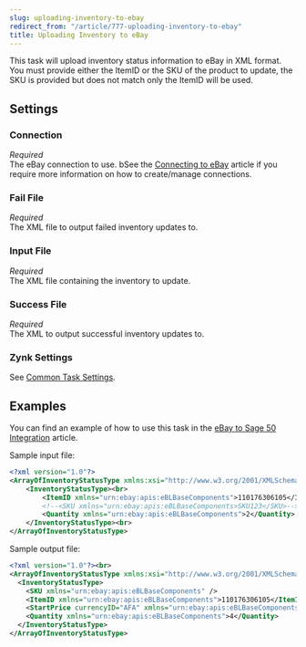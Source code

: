 ```yaml
---
slug: uploading-inventory-to-ebay
redirect_from: "/article/777-uploading-inventory-to-ebay"
title: Uploading Inventory to eBay
---
```

This task will upload inventory status information to eBay in XML format.  You must provide either the ItemID or the SKU of the product to update, the SKU is provided but does not match only the ItemID will be used.

## Settings
### Connection
_Required_  
The eBay connection to use. bSee the [Connecting to eBay](connecting-to-ebay) article if you require more information on how to create/manage connections.

### Fail File
_Required_  
The XML file to output failed inventory updates to.

### Input File
_Required_  
The XML file containing the inventory to update.

### Success File
_Required_  
The XML to output successful inventory updates to.

### Zynk Settings
See [Common Task Settings](common-task-settings).

## Examples
You can find an example of how to use this task in the [eBay to Sage 50 Integration](ebay-to-sage-50-integration) article.

Sample input file:
```xml
<?xml version="1.0"?>
<ArrayOfInventoryStatusType xmlns:xsi="http://www.w3.org/2001/XMLSchema-instance" xmlns:xsd="http://www.w3.org/2001/XMLSchema">
    <InventoryStatusType><br>
        <ItemID xmlns="urn:ebay:apis:eBLBaseComponents">110176306105</ItemID>
        <!--<SKU xmlns="urn:ebay:apis:eBLBaseComponents>SKU123</SKU>-->
        <Quantity xmlns="urn:ebay:apis:eBLBaseComponents">2</Quantity>
    </InventoryStatusType><br>
</ArrayOfInventoryStatusType>
```

Sample output file:

```xml
<?xml version="1.0"?><br>
<ArrayOfInventoryStatusType xmlns:xsi="http://www.w3.org/2001/XMLSchema-instance" xmlns:xsd="http://www.w3.org/2001/XMLSchema">
  <InventoryStatusType>
    <SKU xmlns="urn:ebay:apis:eBLBaseComponents" />
    <ItemID xmlns="urn:ebay:apis:eBLBaseComponents">110176306105</ItemID>
    <StartPrice currencyID="AFA" xmlns="urn:ebay:apis:eBLBaseComponents">25</StartPrice>
    <Quantity xmlns="urn:ebay:apis:eBLBaseComponents">4</Quantity>
  </InventoryStatusType>
</ArrayOfInventoryStatusType>
```